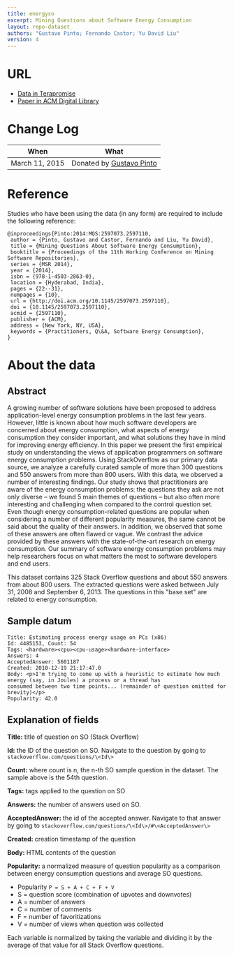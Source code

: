 ```yaml
---
title: energyso
excerpt: Mining Questions about Software Energy Consumption
layout: repo-dataset
authors: "Gustavo Pinto; Fernando Castor; Yu David Liu"
version: 4
---
```


# URL

* [Data in Terapromise](https://terapromise.csc.ncsu.edu/repo/green-mining/energyso)
* [Paper in ACM Digital Library](http://dl.acm.org/citation.cfm?id=2597110)

# Change Log

When | What
---- | ----
March 11, 2015 | Donated by [Gustavo Pinto](/repo/people/data-donors/promise4.html)

# Reference

Studies who have been using the data (in any form) are required to include the following reference:

```
@inproceedings{Pinto:2014:MQS:2597073.2597110,
 author = {Pinto, Gustavo and Castor, Fernando and Liu, Yu David},
 title = {Mining Questions About Software Energy Consumption},
 booktitle = {Proceedings of the 11th Working Conference on Mining Software Repositories},
 series = {MSR 2014},
 year = {2014},
 isbn = {978-1-4503-2863-0},
 location = {Hyderabad, India},
 pages = {22--31},
 numpages = {10},
 url = {http://doi.acm.org/10.1145/2597073.2597110},
 doi = {10.1145/2597073.2597110},
 acmid = {2597110},
 publisher = {ACM},
 address = {New York, NY, USA},
 keywords = {Practitioners, Q\&A, Software Energy Consumption},
}
```

# About the data

## Abstract
A growing number of software solutions have been proposed to address application-level energy consumption problems in the last few years. However, little is known about how much software developers are concerned about energy consumption, what aspects of energy consumption they consider important, and what solutions they have in mind for improving energy efficiency. In this paper we present the first empirical study on understanding the views of application programmers on software energy consumption problems. Using StackOverflow as our primary data source, we analyze a carefully curated sample of more than 300 questions and 550 answers from more than 800 users. With this data, we observed a number of interesting findings. Our study shows that practitioners are aware of the energy consumption problems: the questions they ask are not only diverse – we found 5 main themes of questions – but also often more interesting and challenging when compared to the control question set. Even though energy consumption-related questions are popular when considering a number of different popularity measures, the same cannot be said about the quality of their answers. In addition, we observed that some of these answers are often flawed or vague. We contrast the advice provided by these answers with the state-of-the-art research on energy consumption. Our summary of software energy consumption problems may help researchers focus on what matters the most to software developers and end users.

This dataset contains 325 Stack Overflow questions and about 550 answers from about 800 users. The extracted questions were asked between July 31, 2008 and September 6, 2013. The questions in this "base set" are related to energy consumption.

## Sample datum
```
Title: Estimating process energy usage on PCs (x86)
Id: 4485153, Count: 54
Tags: <hardware><cpu><cpu-usage><hardware-interface>
Answers: 4
AcceptedAnswer: 5601187
Created: 2010-12-19 21:17:47.0
Body: <p>I'm trying to come up with a heuristic to estimate how much energy (say, in Joules) a process or a thread has
consumed between two time points... (remainder of question omitted for brevity)</p>
Popularity: 42.0
```

## Explanation of fields
**Title:** title of question on SO (Stack Overflow)

**Id:** the ID of the question on SO. Navigate to the question by going to `stackoverflow.com/questions/\<Id\>`

**Count:** where count is n, the n-th SO sample question in the dataset. The sample above is the 54th question.

**Tags:** tags applied to the question on SO

**Answers:** the number of answers used on SO.

**AcceptedAnswer:** the id of the accepted answer. Navigate to that answer by going to `stackoverflow.com/questions/\<Id\>/#\<AcceptedAnswer\>`

**Created:** creation timestamp of the question

**Body:** HTML contents of the question

**Popularity:** a normalized measure of question popularity as a comparison between energy consumption questions and average SO questions.

* Popularity `P = S + A + C + F + V`
* S = question score (combination of upvotes and downvotes)
* A = number of answers
* C = number of comments
* F = number of favoritizations
* V = number of views when question was collected

Each variable is normalized by taking the variable and dividing it by the average of that value for all Stack Overflow questions.
